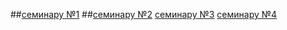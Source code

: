 
##[семинару №1](https://github.com/MDI07/PIS/wiki/Sem-1)
##[семинару №2](https://github.com/MDI07/PIS/wiki/Sem-2)
[семинару №3](https://github.com/MDI07/PIS/wiki/Sem-3)
[семинару №4](https://github.com/MDI07/PIS/wiki/Sem-4)





